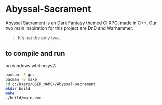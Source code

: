 # Abyssal-Sacrament
Abyssal Sacrament is an Dark Fantasy themed CI RPG, made in C++. 
Our two main inspiration for this project are DnD and Warhammer.
> It's not the only two.

## to compile and run

on windows whit msys2:
```bash
pamcan -S gcc
pacman -S make
cd c:/Users/USER_NAME//Abyssal-sacrament
mkdir build
make
./build/main.exe
```
